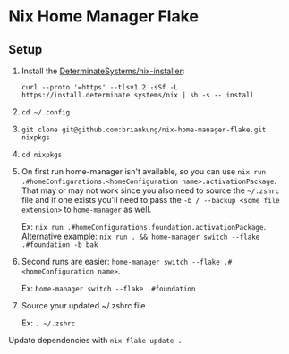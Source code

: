 # Nix Home Manager Flake

## Setup

1. Install the [DeterminateSystems/nix-installer](https://github.com/DeterminateSystems/nix-installer):

    `curl --proto '=https' --tlsv1.2 -sSf -L https://install.determinate.systems/nix | sh -s -- install`
2. `cd ~/.config`
3. `git clone git@github.com:briankung/nix-home-manager-flake.git nixpkgs`
4. `cd nixpkgs`
5. On first run home-manager isn't available, so you can use `nix run .#homeConfigurations.<homeConfiguration name>.activationPackage`. That may or may not work since you also need to source the `~/.zshrc` file and if one exists you'll need to pass the `-b / --backup <some file extension>` to `home-manager` as well.

    Ex: `nix run .#homeConfigurations.foundation.activationPackage`.
    Alternative example: `nix run . && home-manager switch --flake .#foundation -b bak`
6. Second runs are easier: `home-manager switch --flake .#<homeConfiguration name>`.

    Ex: `home-manager switch --flake .#foundation`
7. Source your updated ~/.zshrc file

    Ex: `. ~/.zshrc`

Update dependencies with `nix flake update .`
